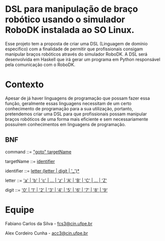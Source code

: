 # DSL para manipulação de braço robótico usando o simulador RoboDK instalada ao SO Linux.

Esse projeto tem a proposta de criar uma DSL (Linguagem de domínio especifico) com a finalidade de permitir que profissionais consigam manipular braços robóticos através do simulador RoboDK. A DSL será desenvolvida em Haskell que irá gerar um programa em Python responsável pela comunicação com o RoboDK.

 # Contexto

Apesar de já haver linguagens de programação que possam fazer essa função, geralmente essas linguagens necessitam de um certo conhecimento de programação para a sua utilização, portanto, pretendemos criar uma DSL para que profissionais possam manipular braços robóticos de uma forma mais eficiente e sem necessariamente possuírem conhecimentos em linguagens de programação.

## BNF

command         ::= <a href="https://github.com/fabianoinfosec/Projeto-de-Paradigmas-de-linguagem/blob/Projeto/GrammarParser.hs">"goto" targetName</a> 

targetName      ::= <a href="https://github.com/fabianoinfosec/Projeto-de-Paradigmas-de-linguagem/blob/Projeto/GrammarParser.hs">identifier</a> 

identifier      ::= <a href="https://github.com/fabianoinfosec/Projeto-de-Paradigmas-de-linguagem/blob/Projeto/GrammarParser.hs">letter (letter | digit | '_')*</a>

letter          ::= <a href="https://github.com/fabianoinfosec/Projeto-de-Paradigmas-de-linguagem/blob/Projeto/GrammarParser.hs">'a' | 'b' | 'c' | ... | 'z' | 'A' | 'B' | 'C' | ... | 'Z'</a>

digit           ::= <a href="https://github.com/fabianoinfosec/Projeto-de-Paradigmas-de-linguagem/blob/Projeto/GrammarParser.hs">'0' | '1' | '2' | '3' | '4' | '5' | '6' | '7' | '8' | '9'</a>


# Equipe

Fabiano Carlos da Silva - fcs3@cin.ufpe.br

Alex Cordeiro Cunha - acc3@cin.ufpe.br
